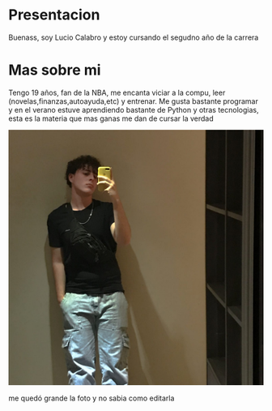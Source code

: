 <h1>Presentacion</h1>
<p>Buenass, soy Lucio Calabro y estoy cursando el segudno año de la carrera</p>

<h1>Mas sobre mi</h1>
<p>Tengo 19 años, fan de la NBA, me encanta viciar a la compu, leer (novelas,finanzas,autoayuda,etc) y entrenar. Me gusta bastante programar y en el verano estuve aprendiendo bastante de Python y otras tecnologias, esta es la materia que mas ganas me dan de cursar la verdad</p>

![Imagen mia](https://github.com/pdepjm/2025-tp0-presentacion-CalabroLucio/blob/main/WhatsApp%20Image%202025-03-29%20at%205.47.43%20PM.jpeg?raw=true)

<p>me quedó grande la foto y no sabia como editarla</p>
